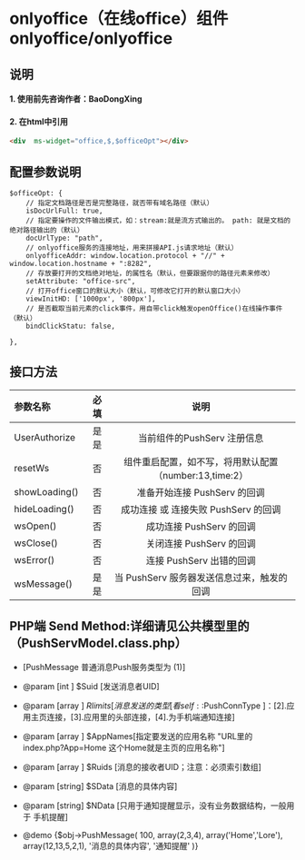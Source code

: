 # onlyoffice（在线office）组件 onlyoffice/onlyoffice

## 说明
#### 1. 使用前先咨询作者：BaoDongXing

#### 2. 在html中引用
```html
<div  ms-widget="office,$,$officeOpt"></div>
```


## 配置参数说明
    $officeOpt: {
        // 指定文档路径是否是完整路径，就否带有域名路径（默认）
        isDocUrlFull: true,
        // 指定要操作的文件输出模式，如：stream:就是流方式输出的。 path: 就是文档的绝对路径输出的（默认）
        docUrlType: "path",
        // onlyoffice服务的连接地址，用来拼接API.js请求地址（默认）
        onlyofficeAddr: window.location.protocol + "//" + window.location.hostname + ":8282",
        // 存放要打开的文档绝对地址，的属性名（默认，但要跟据你的路径元素来修改）
        setAttribute: "office-src",
        // 打开office窗口的默认大小（默认，可修改它打开的默认窗口大小）
        viewInitHD: ['1000px', '800px'],
        // 是否截取当前元素的click事件，用自带click触发openOffice()在线操作事件（默认）
        bindClickStatu: false,

    },


##  接口方法

| 参数名称      |    必填 | 说明  |
| :-------- | --------:| :--: |
|UserAuthorize|是是| 当前组件的PushServ 注册信息  |
|resetWs|否| 组件重启配置，如不写，将用默认配置（number:13,time:2）  |
|showLoading()|否| 准备开始连接 PushServ 的回调  |
|hideLoading()|否| 成功连接 或 连接失败 PushServ 的回调  |
|wsOpen()|否| 成功连接 PushServ 的回调  |
|wsClose()|否| 关闭连接 PushServ 的回调  |
|wsError()|否| 连接 PushServ 出错的回调  |
|wsMessage()|是是| 当 PushServ 服务器发送信息过来，触发的回调  |

## PHP端 Send Method:详细请见公共模型里的（PushServModel.class.php）

* [PushMessage 普通消息Push服务类型为 (1)]
* @param [int   ] $Suid    [发送消息者UID]
* @param [array ] $Rlimits [消息发送的类型[看 self::$PushConnType ]：[2].应用主页连接，[3].应用里的头部连接，[4].为手机端通知连接]
* @param [array ] $AppNames[指定要发送的应用名称 "URL里的 index.php?App=Home 这个Home就是主页的应用名称"]
* @param [array ] $Ruids   [消息的接收者UID；注意：必须索引数组]
* @param [string] $SData   [消息的具体内容]
* @param [string] $NData   [只用于通知提醒显示，没有业务数据结构，一般用于 手机提醒]

* @demo  {$obj->PushMessage( 100, array(2,3,4), array('Home','Lore'), array(12,13,5,2,1), '消息的具体内容', '通知提醒' )}

